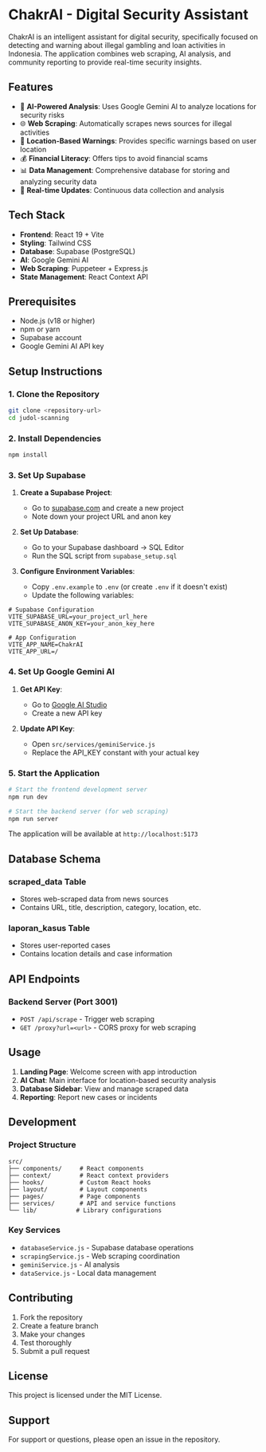 # ChakrAI - Digital Security Assistant

ChakrAI is an intelligent assistant for digital security, specifically focused on detecting and warning about illegal gambling and loan activities in Indonesia. The application combines web scraping, AI analysis, and community reporting to provide real-time security insights.

## Features

- 🤖 **AI-Powered Analysis**: Uses Google Gemini AI to analyze locations for security risks
- 🌐 **Web Scraping**: Automatically scrapes news sources for illegal activities
- 📍 **Location-Based Warnings**: Provides specific warnings based on user location
- 💰 **Financial Literacy**: Offers tips to avoid financial scams
- 📊 **Data Management**: Comprehensive database for storing and analyzing security data
- 🔄 **Real-time Updates**: Continuous data collection and analysis

## Tech Stack

- **Frontend**: React 19 + Vite
- **Styling**: Tailwind CSS
- **Database**: Supabase (PostgreSQL)
- **AI**: Google Gemini AI
- **Web Scraping**: Puppeteer + Express.js
- **State Management**: React Context API

## Prerequisites

- Node.js (v18 or higher)
- npm or yarn
- Supabase account
- Google Gemini AI API key

## Setup Instructions

### 1. Clone the Repository

```bash
git clone <repository-url>
cd judol-scanning
```

### 2. Install Dependencies

```bash
npm install
```

### 3. Set Up Supabase

1. **Create a Supabase Project**:
   - Go to [supabase.com](https://supabase.com) and create a new project
   - Note down your project URL and anon key

2. **Set Up Database**:
   - Go to your Supabase dashboard → SQL Editor
   - Run the SQL script from `supabase_setup.sql`

3. **Configure Environment Variables**:
   - Copy `.env.example` to `.env` (or create `.env` if it doesn't exist)
   - Update the following variables:

```env
# Supabase Configuration
VITE_SUPABASE_URL=your_project_url_here
VITE_SUPABASE_ANON_KEY=your_anon_key_here

# App Configuration
VITE_APP_NAME=ChakrAI
VITE_APP_URL=/
```

### 4. Set Up Google Gemini AI

1. **Get API Key**:
   - Go to [Google AI Studio](https://makersuite.google.com/app/apikey)
   - Create a new API key

2. **Update API Key**:
   - Open `src/services/geminiService.js`
   - Replace the API_KEY constant with your actual key

### 5. Start the Application

```bash
# Start the frontend development server
npm run dev

# Start the backend server (for web scraping)
npm run server
```

The application will be available at `http://localhost:5173`

## Database Schema

### scraped_data Table
- Stores web-scraped data from news sources
- Contains URL, title, description, category, location, etc.

### laporan_kasus Table
- Stores user-reported cases
- Contains location details and case information

## API Endpoints

### Backend Server (Port 3001)
- `POST /api/scrape` - Trigger web scraping
- `GET /proxy?url=<url>` - CORS proxy for web scraping

## Usage

1. **Landing Page**: Welcome screen with app introduction
2. **AI Chat**: Main interface for location-based security analysis
3. **Database Sidebar**: View and manage scraped data
4. **Reporting**: Report new cases or incidents

## Development

### Project Structure
```
src/
├── components/     # React components
├── context/        # React context providers
├── hooks/          # Custom React hooks
├── layout/         # Layout components
├── pages/          # Page components
├── services/       # API and service functions
└── lib/           # Library configurations
```

### Key Services
- `databaseService.js` - Supabase database operations
- `scrapingService.js` - Web scraping coordination
- `geminiService.js` - AI analysis
- `dataService.js` - Local data management

## Contributing

1. Fork the repository
2. Create a feature branch
3. Make your changes
4. Test thoroughly
5. Submit a pull request

## License

This project is licensed under the MIT License.

## Support

For support or questions, please open an issue in the repository.
